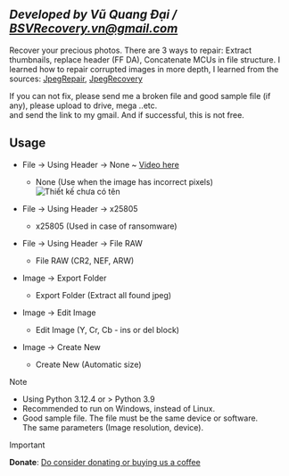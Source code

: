 ## ***Developed by Vũ Quang Đại / <BSVRecovery.vn@gmail.com>***
Recover your precious photos. There are 3 ways to repair: Extract thumbnails, replace header (FF DA), Concatenate MCUs in file structure. I learned how to repair corrupted images in more depth, I learned from the sources: [JpegRepair](https://github.com/dmahurin/jpegrepair), [JpegRecovery](https://github.com/euzun/jpeg-carver-csharp)

If you can not fix, please send me a broken file and good sample file (if any), please upload to drive, mega ..etc. <br>
and send the link to my gmail. And if successful, this is not free.


## Usage
- File -> Using Header -> None ~ [Video here](https://www.youtube.com/watch?v=0OUbORvWM_k)
  - None (Use when the image has incorrect pixels)
![Thiết kế chưa có tên](https://github.com/VQD-BSV/FreeTool/assets/127699283/5ac152b6-e02e-4a8e-a11e-5746db106c81)

- File -> Using Header -> x25805
  - x25805 (Used in case of ransomware)

- File -> Using Header -> File RAW
  - File RAW (CR2, NEF, ARW)

- Image -> Export Folder
  - Export Folder (Extract all found jpeg)

- Image -> Edit Image
  - Edit Image (Y, Cr, Cb - ins or del block)

- Image -> Create New
  - Create New (Automatic size)


> [!Note]
> * Using Python 3.12.4 or > Python 3.9
> * Recommended to run on Windows, instead of Linux.
> * Good sample file. The file must be the same device or software. <br>
> The same parameters (Image resolution, device).

> [!Important]
> **Donate**: [Do consider donating or buying us a coffee](https://paypal.me/BSVPay)
